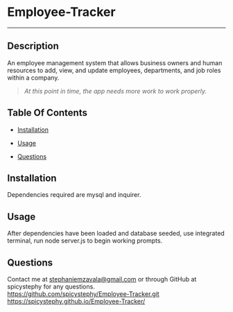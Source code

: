 # Employee-Tracker

---
## Description
An employee management system that allows business owners and human resources to add, view, and update employees, departments, and job roles within a company.

>*At this point in time, the app needs more work to work properly.*


 
## Table Of Contents
    
 * [Installation](#installation)

 * [Usage](#usage)

 * [Questions](#questions)
 
## Installation
Dependencies required are mysql and inquirer.


## Usage
After dependencies have been loaded and database seeded, use integrated terminal, run node server.js to begin working prompts.


## Questions
Contact me at stephaniemzavala@gmail.com or through GitHub at spicystephy for any questions.
<br>https://github.com/spicystephy/Employee-Tracker.git
<br>https://spicystephy.github.io/Employee-Tracker/